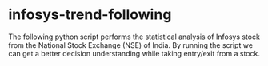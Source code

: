 # infosys-trend-following
The following python script performs the statistical analysis of Infosys stock from the National Stock Exchange (NSE) of India. By running the script we can get a better decision understanding while taking entry/exit from a stock.
